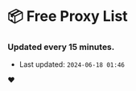 # :package: Free Proxy List
### Updated every 15 minutes.

- Last updated: `2024-06-18 01:46`

:heart:
